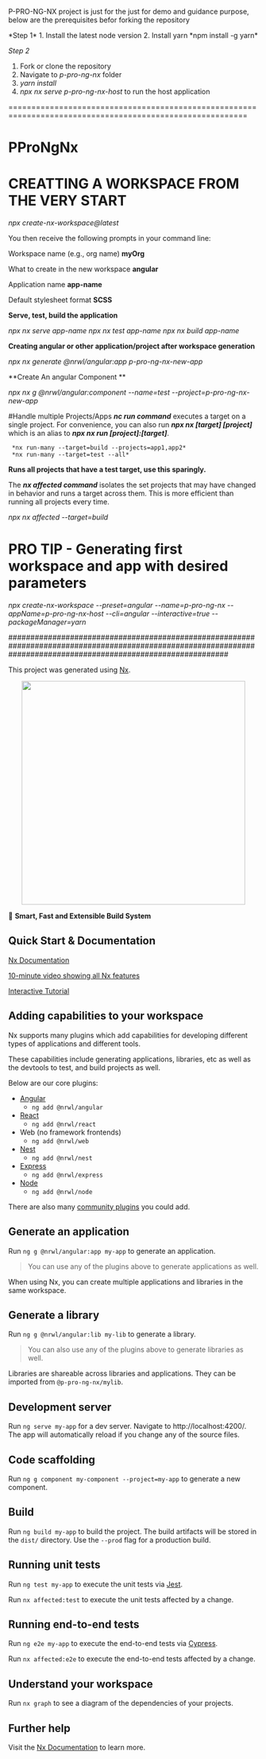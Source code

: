 

<p> P-PRO-NG-NX project is just for the just for demo and guidance purpose, below are the prerequisites befor forking  the repository</p>
*Step 1*
1. Install the latest node version
2. Install yarn *npm install -g yarn*

*Step 2*
1. Fork or clone the repository
2. Navigate to *p-pro-ng-nx* folder
3. *yarn install*
4. *npx nx serve p-pro-ng-nx-host* to run the host application

==========================================================================================================

# PProNgNx

# CREATTING A WORKSPACE FROM THE VERY START
*npx create-nx-workspace@latest*

You then receive the following prompts in your command line:

Workspace name (e.g., org name)    **myOrg**

What to create in the new workspace **angular**

Application name                    **app-name**

Default stylesheet format          **SCSS**

**Serve, test, build the application**

*npx nx serve app-name*
*npx nx test app-name*
*npx nx build app-name*

**Creating angular or other application/project after workspace generation**

*npx nx generate @nrwl/angular:app p-pro-ng-nx-new-app*

**Create An angular Component **

*npx nx g @nrwl/angular:component --name=test --project=p-pro-ng-nx-new-app*  

#Handle multiple Projects/Apps
***nc run command***  executes a target on a single project.
For convenience, you can also run ***npx nx [target] [project]*** which is an alias to ***npx nx run [project]:[target]***.
     
     *nx run-many --target=build --projects=app1,app2*
     *nx run-many --target=test --all*
     
**Runs all projects that have a test target, use this sparingly.**

The ***nx affected command*** isolates the set projects that may have changed in behavior and runs a target across them.
This is more efficient than running all projects every time.

   *npx nx affected --target=build*
   
# PRO TIP - Generating first workspace and app with desired parameters #
*npx create-nx-workspace --preset=angular --name=p-pro-ng-nx --appName=p-pro-ng-nx-host --cli=angular --interactive=true --packageManager=yarn*




##################################################################################################################################################################

This project was generated using [Nx](https://nx.dev).

<p style="text-align: center;"><img src="https://raw.githubusercontent.com/nrwl/nx/master/images/nx-logo.png" width="450"></p>

🔎 **Smart, Fast and Extensible Build System**

## Quick Start & Documentation

[Nx Documentation](https://nx.dev/angular)

[10-minute video showing all Nx features](https://nx.dev/getting-started/intro)

[Interactive Tutorial](https://nx.dev/react-tutorial/01-create-application)

## Adding capabilities to your workspace

Nx supports many plugins which add capabilities for developing different types of applications and different tools.

These capabilities include generating applications, libraries, etc as well as the devtools to test, and build projects as well.

Below are our core plugins:

- [Angular](https://angular.io)
  - `ng add @nrwl/angular`
- [React](https://reactjs.org)
  - `ng add @nrwl/react`
- Web (no framework frontends)
  - `ng add @nrwl/web`
- [Nest](https://nestjs.com)
  - `ng add @nrwl/nest`
- [Express](https://expressjs.com)
  - `ng add @nrwl/express`
- [Node](https://nodejs.org)
  - `ng add @nrwl/node`

There are also many [community plugins](https://nx.dev/community) you could add.

## Generate an application

Run `ng g @nrwl/angular:app my-app` to generate an application.

> You can use any of the plugins above to generate applications as well.

When using Nx, you can create multiple applications and libraries in the same workspace.

## Generate a library

Run `ng g @nrwl/angular:lib my-lib` to generate a library.

> You can also use any of the plugins above to generate libraries as well.

Libraries are shareable across libraries and applications. They can be imported from `@p-pro-ng-nx/mylib`.

## Development server

Run `ng serve my-app` for a dev server. Navigate to http://localhost:4200/. The app will automatically reload if you change any of the source files.

## Code scaffolding

Run `ng g component my-component --project=my-app` to generate a new component.

## Build

Run `ng build my-app` to build the project. The build artifacts will be stored in the `dist/` directory. Use the `--prod` flag for a production build.

## Running unit tests

Run `ng test my-app` to execute the unit tests via [Jest](https://jestjs.io).

Run `nx affected:test` to execute the unit tests affected by a change.

## Running end-to-end tests

Run `ng e2e my-app` to execute the end-to-end tests via [Cypress](https://www.cypress.io).

Run `nx affected:e2e` to execute the end-to-end tests affected by a change.

## Understand your workspace

Run `nx graph` to see a diagram of the dependencies of your projects.

## Further help

Visit the [Nx Documentation](https://nx.dev/angular) to learn more.

